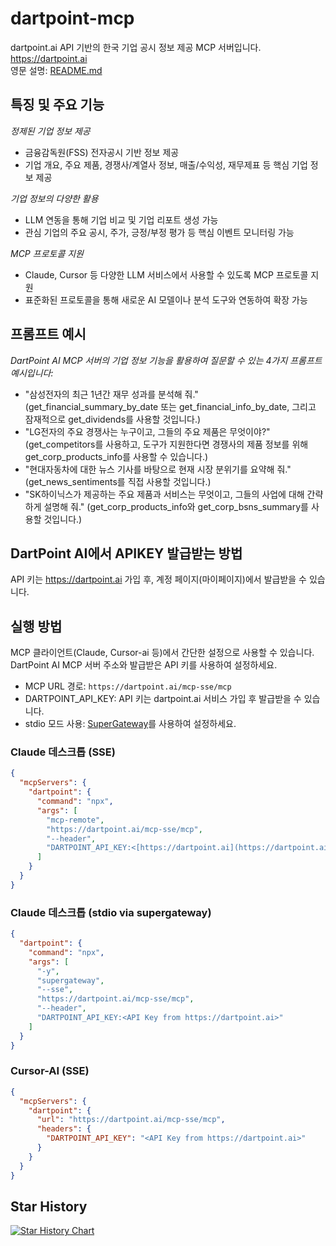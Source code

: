 # dartpoint-mcp
dartpoint.ai API 기반의 한국 기업 공시 정보 제공 MCP 서버입니다. https://dartpoint.ai  
영문 설명: [README.md](https://github.com/dartpointai/dartpoint-mcp)

## 특징 및 주요 기능
*정제된 기업 정보 제공*
- 금융감독원(FSS) 전자공시 기반 정보 제공
- 기업 개요, 주요 제품, 경쟁사/계열사 정보, 매출/수익성, 재무제표 등 핵심 기업 정보 제공
  
*기업 정보의 다양한 활용*
- LLM 연동을 통해 기업 비교 및 기업 리포트 생성 가능
- 관심 기업의 주요 공시, 주가, 긍정/부정 평가 등 핵심 이벤트 모니터링 가능

*MCP 프로토콜 지원*
- Claude, Cursor 등 다양한 LLM 서비스에서 사용할 수 있도록 MCP 프로토콜 지원
- 표준화된 프로토콜을 통해 새로운 AI 모델이나 분석 도구와 연동하여 확장 가능

## 프롬프트 예시
*DartPoint AI MCP 서버의 기업 정보 기능을 활용하여 질문할 수 있는 4가지 프롬프트 예시입니다:*
- "삼성전자의 최근 1년간 재무 성과를 분석해 줘."
(get_financial_summary_by_date 또는 get_financial_info_by_date, 그리고 잠재적으로 get_dividends를 사용할 것입니다.)
- "LG전자의 주요 경쟁사는 누구이고, 그들의 주요 제품은 무엇이야?"
(get_competitors를 사용하고, 도구가 지원한다면 경쟁사의 제품 정보를 위해 get_corp_products_info를 사용할 수 있습니다.)
- "현대자동차에 대한 뉴스 기사를 바탕으로 현재 시장 분위기를 요약해 줘."
(get_news_sentiments를 직접 사용할 것입니다.)
- "SK하이닉스가 제공하는 주요 제품과 서비스는 무엇이고, 그들의 사업에 대해 간략하게 설명해 줘."
(get_corp_products_info와 get_corp_bsns_summary를 사용할 것입니다.)

## DartPoint AI에서 APIKEY 발급받는 방법

API 키는 https://dartpoint.ai 가입 후, 계정 페이지(마이페이지)에서 발급받을 수 있습니다.

## 실행 방법

MCP 클라이언트(Claude, Cursor-ai 등)에서 간단한 설정으로 사용할 수 있습니다.
DartPoint AI MCP 서버 주소와 발급받은 API 키를 사용하여 설정하세요.

- MCP URL 경로: `https://dartpoint.ai/mcp-sse/mcp`
- DARTPOINT_API_KEY: API 키는 dartpoint.ai 서비스 가입 후 발급받을 수 있습니다.
- stdio 모드 사용: [SuperGateway](https://github.com/supercorp-ai/supergateway)를 사용하여 설정하세요.

### Claude 데스크톱 (SSE)
```json
{
  "mcpServers": {
    "dartpoint": {
      "command": "npx",
      "args": [
        "mcp-remote",
        "https://dartpoint.ai/mcp-sse/mcp",
        "--header",
        "DARTPOINT_API_KEY:<[https://dartpoint.ai](https://dartpoint.ai) 에서 발급받은 API 키>"
      ]
    }
  }
}
```

### Claude 데스크톱 (stdio via supergateway)
```json
{
  "dartpoint": {
    "command": "npx",
    "args": [
      "-y",
      "supergateway",
      "--sse",
      "https://dartpoint.ai/mcp-sse/mcp",
      "--header",
      "DARTPOINT_API_KEY:<API Key from https://dartpoint.ai>"
    ]
  }
}
```

### Cursor-AI (SSE)
```json
{
  "mcpServers": {
    "dartpoint": {
      "url": "https://dartpoint.ai/mcp-sse/mcp",
      "headers": {
        "DARTPOINT_API_KEY": "<API Key from https://dartpoint.ai>"
      }
    }
  }
}
```

## Star History
[![Star History Chart](https://api.star-history.com/svg?repos=dartpointai/dartpoint-mcp&type=Date)](https://www.star-history.com/#dartpointai/dartpoint-mcp&Date)